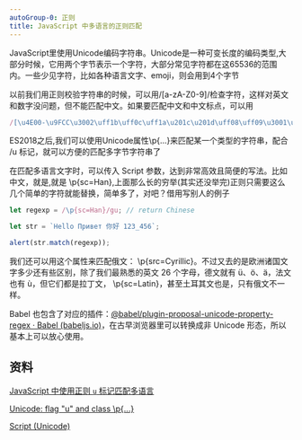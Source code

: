 ```yaml
---
autoGroup-0: 正则
title: JavaScript 中多语言的正则匹配
---
```

JavaScript里使用Unicode编码字符串。Unicode是一种可变长度的编码类型,大部分时候，它用两个字节表示一个字符，大部分常见字符都在这65536的范围内。一些少见字符，比如各种语言文字、emoji，则会用到4个字节

以前我们用正则校验字符串的时候，可以用/[a-zA-Z0-9]/检查字符，这样对英文和数字没问题，但不能匹配中文。如果要匹配中文和中文标点，可以用
```js
/[\u4E00-\u9FCC\u3002\uff1b\uff0c\uff1a\u201c\u201d\uff08\uff09\u3001\uff1f\u300a\u300b]+/g
```
ES2018之后,我们可以使用Unicode属性\p{...}来匹配某一个类型的字符串，配合 /u 标记，就可以方便的匹配多字节字符串了

在匹配多语言文字时，可以传入 Script 参数，达到非常高效且简便的写法。比如中文，就是,就是 \p{sc=Han},上面那么长的穷举(其实还没举完)正则只需要这么几个简单的字符就能替换，简单多了，对吧？借用写别人的例子
```js
let regexp = /\p{sc=Han}/gu; // return Chinese

let str = `Hello Привет 你好 123_456`;

alert(str.match(regexp));
```
我们还可以用这个属性来匹配俄文： \p{src=Cyrillic}。不过又去的是欧洲诸国文字多少还有些区别，除了我们最熟悉的英文 26 个字母，德文就有 ü、ö、ä，法文也有 ù，但它们都是拉丁文， \p{sc=Latin}，甚至土耳其文也是，只有俄文不一样。

Babel 也包含了对应的插件：[@babel/plugin-proposal-unicode-property-regex · Babel (babeljs.io)](https://babeljs.io/docs/babel-plugin-transform-unicode-property-regex)，在古早浏览器里可以转换成非 Unicode 形态，所以基本上可以放心使用。


## 资料
[JavaScript 中使用正则 `u` 标记匹配多语言](https://blog.meathill.com/js/javascript-use-regexp-flag-u-to-match-multiple-languges.html)

[Unicode: flag "u" and class \p{...}](https://javascript.info/regexp-unicode)

[Script (Unicode)](https://en.wikipedia.org/wiki/Script_(Unicode))